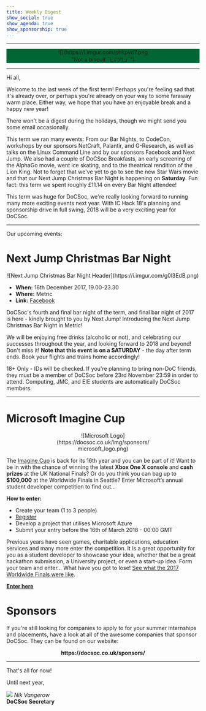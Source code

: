 ```yaml
---
title: Weekly Digest
show_social: true
show_agenda: true
show_sponsorship: true
...
```


---

<center style="background-color:#006633">
<div style="position:relative;width:50%">
    ![](https://i.imgur.com/phkpvd7.png "Not a biscuit &#xAF;\_(&#x30C4;)_/&#xAF;")
</div>
</center>

---

Hi all,

Welcome to the last week of the first term! Perhaps you're feeling sad that it's
already over, or perhaps you're already on your way to some faraway warm place.
Either way, we hope that you have an enjoyable break and a happy new year!

There won't be a digest during the holidays, though we might send you some email
occasionally.

This term we ran many events: From our Bar Nights, to CodeCon, workshops by our
sponsors NetCraft, Palantir, and G-Research, as well as talks on the Linux
Command Line and by our sponsors Facebook and Next Jump. We also had a
couple of DoCSoc Breakfasts, an early screening of the AlphaGo movie, went ice
skating, and to the theatrical rendition of the Lion King. Not to forget that
we've yet to go to see the new Star Wars movie and that our Next Jump Christmas
Bar Night is happening on **Saturday**. Fun fact: this term we spent roughly
£11.14 on every Bar Night attendee!

This term was huge for DoCSoc, we're really looking forward to running many
more exciting events next year. With IC Hack 18's planning and sponsorship drive
in full swing, 2018 will be a very exciting year for DoCSoc.

---

Our upcoming events:

# Next Jump Christmas Bar Night

<center>
  ![Next Jump Christmas Bar Night Header](https://i.imgur.com/g0l3EdB.png)
</center>

- **When:** 16th December 2017, 19.00-23.30
- **Where:** Metric
- **Link:** [Facebook](https://docsoc.co.uk/christmas-bar-night)

DoCSoc's fourth and final bar night of the term, and final bar night of 2017 is
here - kindly brought to you by Next Jump! Introducing the Next Jump Christmas
Bar Night in Metric!

We will be enjoying free drinks (alcoholic or not), and celebrating our
successes throughout the year, and looking forward to 2018 and beyond! Don't
miss it! **Note that this event is on a SATURDAY** - the day after term ends.
Book your flights and trains home accordingly!

18+ Only - IDs will be checked. If you're planning to bring non-DoC friends,
they must be a member of DoCSoc before 23rd November 23:59 in order to attend.
Computing, JMC, and EIE students are automatically DoCSoc members.

---

# Microsoft Imagine Cup

<center>
<div style="position:relative;width:50%">
  ![Microsoft Logo](https://docsoc.co.uk/img/sponsors/microsoft_logo.png)
</div>
</center>

The [Imagine Cup](https://imagine.microsoft.com/en-us/Compete/0?skillLevel=0) is
back for its 16th year and you can be part of it! Want to be in with the chance
of winning the latest **Xbox One X console** and **cash prizes** at the UK
National Finals? Or do you think you can bag up to **$100,000** at the Worldwide
Finals in Seattle? Enter Microsoft’s annual student developer competition to
find out&hellip;

**How to enter:**
- Create your team (1 to 3 people)
- [Register](http://aka.ms/UKimaginecup)
- Develop a project that utilises Microsoft Azure
- Submit your entry before the 16th of March 2018 - 00:00 GMT

Previous years have seen games, charitable applications, education services and
many more enter the competition. It is a great opportunity for you as a student
developer to showcase your idea, whether that be a great hackathon submission, a
University project, or even a start-up idea. Form your team and enter... What
have you got to lose! [See what the 2017 Worldwide Finals were
like](https://channel9.msdn.com/Events/Imagine-Cup/Imagine-Cup-World-Finals-2017).

[**Enter here**](https://imagine.microsoft.com/en-us/uk)

# Sponsors

If you're still looking for companies to apply to for your summer internships
and placements, have a look at all of the awesome companies that sponsor DoCSoc.
They can be found on our website:

<center><strong>https://docsoc.co.uk/sponsors/</strong></center>

---

That's all for now!

Until next year,

[![](http://i.imgur.com/mwEtDPb.png)](https://www.fb.com/nik.vangerow) *Nik
Vangerow*<br>**DoCSoc Secretary**
